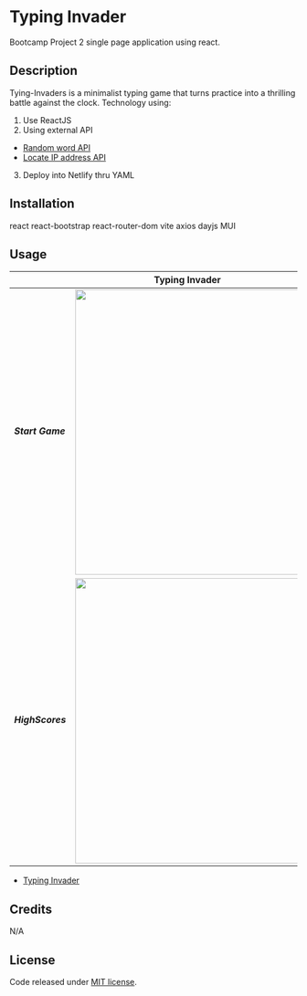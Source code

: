 # Typing Invader
Bootcamp Project 2 single page application using react.

## Description

Tying-Invaders is a minimalist typing game that turns practice into a thrilling battle against the clock. 
Technology using:
  1) Use ReactJS
  2) Using external API
  - [Random word API](https://random-word-api.vercel.app/)
  - [Locate IP address API](https://api.ipify.org/)
  3) Deploy into Netlify thru YAML

## Installation

react
react-bootstrap
react-router-dom
vite
axios
dayjs
MUI


## Usage

<table>
  <thead>
    <tr>
      <th colspan="2">Typing Invader</th>
    </tr>  
  </thead>
    <tr>
      <td><h5>Start Game</h5></td>
      <td><img src="https://typing-invader.netlify.app/img/startGame.jpg" width="500"></td>
    </tr> 
    <tr>
      <td><h5>HighScores</h5></td>
      <td><img src="https://typing-invader.netlify.app/img/highScore.jpg" width="500"></td>
    </tr>
  </tbody>
</table>


- [Typing Invader](https://typing-invader.netlify.app/)


## Credits

N/A

## License

Code released under [MIT license](https://opensource.org/licenses/MIT).
